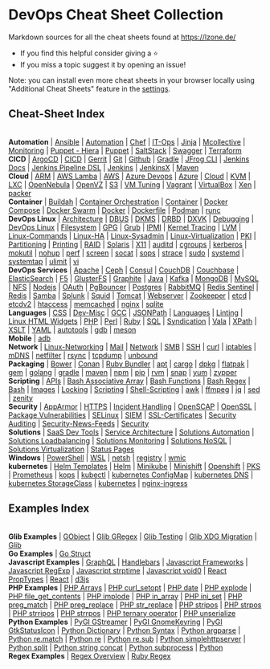# DevOps Cheat Sheet Collection

Markdown sources for all the cheat sheets found at https://lzone.de/

- If you find this helpful consider giving a :star:
- If you miss a topic suggest it by opening an issue!

Note: you can install even more cheat sheets in your browser locally using
"Additional Cheat Sheets" feature in the [settings](https://lzone.de/#/settings).

<!-- marker -->

## Cheat-Sheet Index

<br/><span class='group'><b>Automation</b></span>
 | <a class='topic' href='https://lzone.de/cheat-sheet/Ansible'>Ansible</a>
 | <a class='topic' href='https://lzone.de/cheat-sheet/Automation'>Automation</a>
 | <a class='topic' href='https://lzone.de/cheat-sheet/Chef'>Chef</a>
 | <a class='topic' href='https://lzone.de/cheat-sheet/IT-Ops'>IT-Ops</a>
 | <a class='topic' href='https://lzone.de/cheat-sheet/Jinja'>Jinja</a>
 | <a class='topic' href='https://lzone.de/cheat-sheet/Mcollective'>Mcollective</a>
 | <a class='topic' href='https://lzone.de/cheat-sheet/Monitoring'>Monitoring</a>
 | <a class='topic' href='https://lzone.de/cheat-sheet/Puppet - Hiera'>Puppet - Hiera</a>
 | <a class='topic' href='https://lzone.de/cheat-sheet/Puppet'>Puppet</a>
 | <a class='topic' href='https://lzone.de/cheat-sheet/SaltStack'>SaltStack</a>
 | <a class='topic' href='https://lzone.de/cheat-sheet/Swagger'>Swagger</a>
 | <a class='topic' href='https://lzone.de/cheat-sheet/Terraform'>Terraform</a>
<br/><span class='group'><b>CICD</b></span>
 | <a class='topic' href='https://lzone.de/cheat-sheet/ArgoCD'>ArgoCD</a>
 | <a class='topic' href='https://lzone.de/cheat-sheet/CICD'>CICD</a>
 | <a class='topic' href='https://lzone.de/cheat-sheet/Gerrit'>Gerrit</a>
 | <a class='topic' href='https://lzone.de/cheat-sheet/Git'>Git</a>
 | <a class='topic' href='https://lzone.de/cheat-sheet/Github'>Github</a>
 | <a class='topic' href='https://lzone.de/cheat-sheet/Gradle'>Gradle</a>
 | <a class='topic' href='https://lzone.de/cheat-sheet/JFrog CLI'>JFrog CLI</a>
 | <a class='topic' href='https://lzone.de/cheat-sheet/Jenkins Docs'>Jenkins Docs</a>
 | <a class='topic' href='https://lzone.de/cheat-sheet/Jenkins Pipeline DSL'>Jenkins Pipeline DSL</a>
 | <a class='topic' href='https://lzone.de/cheat-sheet/Jenkins'>Jenkins</a>
 | <a class='topic' href='https://lzone.de/cheat-sheet/JenkinsX'>JenkinsX</a>
 | <a class='topic' href='https://lzone.de/cheat-sheet/Maven'>Maven</a>
<br/><span class='group'><b>Cloud</b></span>
 | <a class='topic' href='https://lzone.de/cheat-sheet/ARM'>ARM</a>
 | <a class='topic' href='https://lzone.de/cheat-sheet/AWS Lamba'>AWS Lamba</a>
 | <a class='topic' href='https://lzone.de/cheat-sheet/AWS'>AWS</a>
 | <a class='topic' href='https://lzone.de/cheat-sheet/Azure Devops'>Azure Devops</a>
 | <a class='topic' href='https://lzone.de/cheat-sheet/Azure'>Azure</a>
 | <a class='topic' href='https://lzone.de/cheat-sheet/Cloud'>Cloud</a>
 | <a class='topic' href='https://lzone.de/cheat-sheet/KVM'>KVM</a>
 | <a class='topic' href='https://lzone.de/cheat-sheet/LXC'>LXC</a>
 | <a class='topic' href='https://lzone.de/cheat-sheet/OpenNebula'>OpenNebula</a>
 | <a class='topic' href='https://lzone.de/cheat-sheet/OpenVZ'>OpenVZ</a>
 | <a class='topic' href='https://lzone.de/cheat-sheet/S3'>S3</a>
 | <a class='topic' href='https://lzone.de/cheat-sheet/VM Tuning'>VM Tuning</a>
 | <a class='topic' href='https://lzone.de/cheat-sheet/Vagrant'>Vagrant</a>
 | <a class='topic' href='https://lzone.de/cheat-sheet/VirtualBox'>VirtualBox</a>
 | <a class='topic' href='https://lzone.de/cheat-sheet/Xen'>Xen</a>
 | <a class='topic' href='https://lzone.de/cheat-sheet/packer'>packer</a>
<br/><span class='group'><b>Container</b></span>
 | <a class='topic' href='https://lzone.de/cheat-sheet/Buildah'>Buildah</a>
 | <a class='topic' href='https://lzone.de/cheat-sheet/Container Orchestration'>Container Orchestration</a>
 | <a class='topic' href='https://lzone.de/cheat-sheet/Container'>Container</a>
 | <a class='topic' href='https://lzone.de/cheat-sheet/Docker Compose'>Docker Compose</a>
 | <a class='topic' href='https://lzone.de/cheat-sheet/Docker Swarm'>Docker Swarm</a>
 | <a class='topic' href='https://lzone.de/cheat-sheet/Docker'>Docker</a>
 | <a class='topic' href='https://lzone.de/cheat-sheet/Dockerfile'>Dockerfile</a>
 | <a class='topic' href='https://lzone.de/cheat-sheet/Podman'>Podman</a>
 | <a class='topic' href='https://lzone.de/cheat-sheet/runc'>runc</a>
<br/><span class='group'><b>DevOps Linux</b></span>
 | <a class='topic' href='https://lzone.de/cheat-sheet/Architecture'>Architecture</a>
 | <a class='topic' href='https://lzone.de/cheat-sheet/DBUS'>DBUS</a>
 | <a class='topic' href='https://lzone.de/cheat-sheet/DKMS'>DKMS</a>
 | <a class='topic' href='https://lzone.de/cheat-sheet/DRBD'>DRBD</a>
 | <a class='topic' href='https://lzone.de/cheat-sheet/DXVK'>DXVK</a>
 | <a class='topic' href='https://lzone.de/cheat-sheet/Debugging'>Debugging</a>
 | <a class='topic' href='https://lzone.de/cheat-sheet/DevOps Linux'>DevOps Linux</a>
 | <a class='topic' href='https://lzone.de/cheat-sheet/Filesystem'>Filesystem</a>
 | <a class='topic' href='https://lzone.de/cheat-sheet/GPG'>GPG</a>
 | <a class='topic' href='https://lzone.de/cheat-sheet/Grub'>Grub</a>
 | <a class='topic' href='https://lzone.de/cheat-sheet/IPMI'>IPMI</a>
 | <a class='topic' href='https://lzone.de/cheat-sheet/Kernel Tracing'>Kernel Tracing</a>
 | <a class='topic' href='https://lzone.de/cheat-sheet/LVM'>LVM</a>
 | <a class='topic' href='https://lzone.de/cheat-sheet/Linux-Commands'>Linux-Commands</a>
 | <a class='topic' href='https://lzone.de/cheat-sheet/Linux-HA'>Linux-HA</a>
 | <a class='topic' href='https://lzone.de/cheat-sheet/Linux-Sysadmin'>Linux-Sysadmin</a>
 | <a class='topic' href='https://lzone.de/cheat-sheet/Linux-Virtualization'>Linux-Virtualization</a>
 | <a class='topic' href='https://lzone.de/cheat-sheet/PKI'>PKI</a>
 | <a class='topic' href='https://lzone.de/cheat-sheet/Partitioning'>Partitioning</a>
 | <a class='topic' href='https://lzone.de/cheat-sheet/Printing'>Printing</a>
 | <a class='topic' href='https://lzone.de/cheat-sheet/RAID'>RAID</a>
 | <a class='topic' href='https://lzone.de/cheat-sheet/Solaris'>Solaris</a>
 | <a class='topic' href='https://lzone.de/cheat-sheet/X11'>X11</a>
 | <a class='topic' href='https://lzone.de/cheat-sheet/auditd'>auditd</a>
 | <a class='topic' href='https://lzone.de/cheat-sheet/cgroups'>cgroups</a>
 | <a class='topic' href='https://lzone.de/cheat-sheet/kerberos'>kerberos</a>
 | <a class='topic' href='https://lzone.de/cheat-sheet/mokutil'>mokutil</a>
 | <a class='topic' href='https://lzone.de/cheat-sheet/nohup'>nohup</a>
 | <a class='topic' href='https://lzone.de/cheat-sheet/perf'>perf</a>
 | <a class='topic' href='https://lzone.de/cheat-sheet/screen'>screen</a>
 | <a class='topic' href='https://lzone.de/cheat-sheet/socat'>socat</a>
 | <a class='topic' href='https://lzone.de/cheat-sheet/sops'>sops</a>
 | <a class='topic' href='https://lzone.de/cheat-sheet/strace'>strace</a>
 | <a class='topic' href='https://lzone.de/cheat-sheet/sudo'>sudo</a>
 | <a class='topic' href='https://lzone.de/cheat-sheet/systemd'>systemd</a>
 | <a class='topic' href='https://lzone.de/cheat-sheet/systemtap'>systemtap</a>
 | <a class='topic' href='https://lzone.de/cheat-sheet/ulimit'>ulimit</a>
 | <a class='topic' href='https://lzone.de/cheat-sheet/vi'>vi</a>
<br/><span class='group'><b>DevOps Services</b></span>
 | <a class='topic' href='https://lzone.de/cheat-sheet/Apache'>Apache</a>
 | <a class='topic' href='https://lzone.de/cheat-sheet/Ceph'>Ceph</a>
 | <a class='topic' href='https://lzone.de/cheat-sheet/Consul'>Consul</a>
 | <a class='topic' href='https://lzone.de/cheat-sheet/CouchDB'>CouchDB</a>
 | <a class='topic' href='https://lzone.de/cheat-sheet/Couchbase'>Couchbase</a>
 | <a class='topic' href='https://lzone.de/cheat-sheet/ElasticSearch'>ElasticSearch</a>
 | <a class='topic' href='https://lzone.de/cheat-sheet/F5'>F5</a>
 | <a class='topic' href='https://lzone.de/cheat-sheet/GlusterFS'>GlusterFS</a>
 | <a class='topic' href='https://lzone.de/cheat-sheet/Graphite'>Graphite</a>
 | <a class='topic' href='https://lzone.de/cheat-sheet/Java'>Java</a>
 | <a class='topic' href='https://lzone.de/cheat-sheet/Kafka'>Kafka</a>
 | <a class='topic' href='https://lzone.de/cheat-sheet/MongoDB'>MongoDB</a>
 | <a class='topic' href='https://lzone.de/cheat-sheet/MySQL'>MySQL</a>
 | <a class='topic' href='https://lzone.de/cheat-sheet/NFS'>NFS</a>
 | <a class='topic' href='https://lzone.de/cheat-sheet/Nodejs'>Nodejs</a>
 | <a class='topic' href='https://lzone.de/cheat-sheet/OAuth'>OAuth</a>
 | <a class='topic' href='https://lzone.de/cheat-sheet/PgBouncer'>PgBouncer</a>
 | <a class='topic' href='https://lzone.de/cheat-sheet/Postgres'>Postgres</a>
 | <a class='topic' href='https://lzone.de/cheat-sheet/RabbitMQ'>RabbitMQ</a>
 | <a class='topic' href='https://lzone.de/cheat-sheet/Redis Sentinel'>Redis Sentinel</a>
 | <a class='topic' href='https://lzone.de/cheat-sheet/Redis'>Redis</a>
 | <a class='topic' href='https://lzone.de/cheat-sheet/Samba'>Samba</a>
 | <a class='topic' href='https://lzone.de/cheat-sheet/Splunk'>Splunk</a>
 | <a class='topic' href='https://lzone.de/cheat-sheet/Squid'>Squid</a>
 | <a class='topic' href='https://lzone.de/cheat-sheet/Tomcat'>Tomcat</a>
 | <a class='topic' href='https://lzone.de/cheat-sheet/Webserver'>Webserver</a>
 | <a class='topic' href='https://lzone.de/cheat-sheet/Zookeeper'>Zookeeper</a>
 | <a class='topic' href='https://lzone.de/cheat-sheet/etcd'>etcd</a>
 | <a class='topic' href='https://lzone.de/cheat-sheet/etcdv2'>etcdv2</a>
 | <a class='topic' href='https://lzone.de/cheat-sheet/htaccess'>htaccess</a>
 | <a class='topic' href='https://lzone.de/cheat-sheet/memcached'>memcached</a>
 | <a class='topic' href='https://lzone.de/cheat-sheet/nginx'>nginx</a>
 | <a class='topic' href='https://lzone.de/cheat-sheet/sqlite'>sqlite</a>
<br/><span class='group'><b>Languages</b></span>
 | <a class='topic' href='https://lzone.de/cheat-sheet/CSS'>CSS</a>
 | <a class='topic' href='https://lzone.de/cheat-sheet/Dev-Misc'>Dev-Misc</a>
 | <a class='topic' href='https://lzone.de/cheat-sheet/GCC'>GCC</a>
 | <a class='topic' href='https://lzone.de/cheat-sheet/JSONPath'>JSONPath</a>
 | <a class='topic' href='https://lzone.de/cheat-sheet/Languages'>Languages</a>
 | <a class='topic' href='https://lzone.de/cheat-sheet/Linting'>Linting</a>
 | <a class='topic' href='https://lzone.de/cheat-sheet/Linux HTML Widgets'>Linux HTML Widgets</a>
 | <a class='topic' href='https://lzone.de/cheat-sheet/PHP'>PHP</a>
 | <a class='topic' href='https://lzone.de/cheat-sheet/Perl'>Perl</a>
 | <a class='topic' href='https://lzone.de/cheat-sheet/Ruby'>Ruby</a>
 | <a class='topic' href='https://lzone.de/cheat-sheet/SQL'>SQL</a>
 | <a class='topic' href='https://lzone.de/cheat-sheet/Syndication'>Syndication</a>
 | <a class='topic' href='https://lzone.de/cheat-sheet/Vala'>Vala</a>
 | <a class='topic' href='https://lzone.de/cheat-sheet/XPath'>XPath</a>
 | <a class='topic' href='https://lzone.de/cheat-sheet/XSLT'>XSLT</a>
 | <a class='topic' href='https://lzone.de/cheat-sheet/YAML'>YAML</a>
 | <a class='topic' href='https://lzone.de/cheat-sheet/autotools'>autotools</a>
 | <a class='topic' href='https://lzone.de/cheat-sheet/gdb'>gdb</a>
 | <a class='topic' href='https://lzone.de/cheat-sheet/meson'>meson</a>
<br/><span class='group'><b>Mobile</b></span>
 | <a class='topic' href='https://lzone.de/cheat-sheet/adb'>adb</a>
<br/><span class='group'><b>Network</b></span>
 | <a class='topic' href='https://lzone.de/cheat-sheet/Linux-Networking'>Linux-Networking</a>
 | <a class='topic' href='https://lzone.de/cheat-sheet/Mail'>Mail</a>
 | <a class='topic' href='https://lzone.de/cheat-sheet/Network'>Network</a>
 | <a class='topic' href='https://lzone.de/cheat-sheet/SMB'>SMB</a>
 | <a class='topic' href='https://lzone.de/cheat-sheet/SSH'>SSH</a>
 | <a class='topic' href='https://lzone.de/cheat-sheet/curl'>curl</a>
 | <a class='topic' href='https://lzone.de/cheat-sheet/iptables'>iptables</a>
 | <a class='topic' href='https://lzone.de/cheat-sheet/mDNS'>mDNS</a>
 | <a class='topic' href='https://lzone.de/cheat-sheet/netfilter'>netfilter</a>
 | <a class='topic' href='https://lzone.de/cheat-sheet/rsync'>rsync</a>
 | <a class='topic' href='https://lzone.de/cheat-sheet/tcpdump'>tcpdump</a>
 | <a class='topic' href='https://lzone.de/cheat-sheet/unbound'>unbound</a>
<br/><span class='group'><b>Packaging</b></span>
 | <a class='topic' href='https://lzone.de/cheat-sheet/Bower'>Bower</a>
 | <a class='topic' href='https://lzone.de/cheat-sheet/Conan'>Conan</a>
 | <a class='topic' href='https://lzone.de/cheat-sheet/Ruby Bundler'>Ruby Bundler</a>
 | <a class='topic' href='https://lzone.de/cheat-sheet/apt'>apt</a>
 | <a class='topic' href='https://lzone.de/cheat-sheet/cargo'>cargo</a>
 | <a class='topic' href='https://lzone.de/cheat-sheet/dpkg'>dpkg</a>
 | <a class='topic' href='https://lzone.de/cheat-sheet/flatpak'>flatpak</a>
 | <a class='topic' href='https://lzone.de/cheat-sheet/gem'>gem</a>
 | <a class='topic' href='https://lzone.de/cheat-sheet/golang'>golang</a>
 | <a class='topic' href='https://lzone.de/cheat-sheet/gradle'>gradle</a>
 | <a class='topic' href='https://lzone.de/cheat-sheet/maven'>maven</a>
 | <a class='topic' href='https://lzone.de/cheat-sheet/npm'>npm</a>
 | <a class='topic' href='https://lzone.de/cheat-sheet/pip'>pip</a>
 | <a class='topic' href='https://lzone.de/cheat-sheet/rvm'>rvm</a>
 | <a class='topic' href='https://lzone.de/cheat-sheet/snap'>snap</a>
 | <a class='topic' href='https://lzone.de/cheat-sheet/yum'>yum</a>
 | <a class='topic' href='https://lzone.de/cheat-sheet/zypper'>zypper</a>
<br/><span class='group'><b>Scripting</b></span>
 | <a class='topic' href='https://lzone.de/cheat-sheet/APIs'>APIs</a>
 | <a class='topic' href='https://lzone.de/cheat-sheet/Bash Associative Array'>Bash Associative Array</a>
 | <a class='topic' href='https://lzone.de/cheat-sheet/Bash Functions'>Bash Functions</a>
 | <a class='topic' href='https://lzone.de/cheat-sheet/Bash Regex'>Bash Regex</a>
 | <a class='topic' href='https://lzone.de/cheat-sheet/Bash'>Bash</a>
 | <a class='topic' href='https://lzone.de/cheat-sheet/Images'>Images</a>
 | <a class='topic' href='https://lzone.de/cheat-sheet/Locking'>Locking</a>
 | <a class='topic' href='https://lzone.de/cheat-sheet/Scripting'>Scripting</a>
 | <a class='topic' href='https://lzone.de/cheat-sheet/Shell-Scripting'>Shell-Scripting</a>
 | <a class='topic' href='https://lzone.de/cheat-sheet/awk'>awk</a>
 | <a class='topic' href='https://lzone.de/cheat-sheet/ffmpeg'>ffmpeg</a>
 | <a class='topic' href='https://lzone.de/cheat-sheet/jq'>jq</a>
 | <a class='topic' href='https://lzone.de/cheat-sheet/sed'>sed</a>
 | <a class='topic' href='https://lzone.de/cheat-sheet/zenity'>zenity</a>
<br/><span class='group'><b>Security</b></span>
 | <a class='topic' href='https://lzone.de/cheat-sheet/AppArmor'>AppArmor</a>
 | <a class='topic' href='https://lzone.de/cheat-sheet/HTTPS'>HTTPS</a>
 | <a class='topic' href='https://lzone.de/cheat-sheet/Incident Handling'>Incident Handling</a>
 | <a class='topic' href='https://lzone.de/cheat-sheet/OpenSCAP'>OpenSCAP</a>
 | <a class='topic' href='https://lzone.de/cheat-sheet/OpenSSL'>OpenSSL</a>
 | <a class='topic' href='https://lzone.de/cheat-sheet/Package Vulnerabilities'>Package Vulnerabilities</a>
 | <a class='topic' href='https://lzone.de/cheat-sheet/SELinux'>SELinux</a>
 | <a class='topic' href='https://lzone.de/cheat-sheet/SIEM'>SIEM</a>
 | <a class='topic' href='https://lzone.de/cheat-sheet/SSL-Certificates'>SSL-Certificates</a>
 | <a class='topic' href='https://lzone.de/cheat-sheet/Security Auditing'>Security Auditing</a>
 | <a class='topic' href='https://lzone.de/cheat-sheet/Security-News-Feeds'>Security-News-Feeds</a>
 | <a class='topic' href='https://lzone.de/cheat-sheet/Security'>Security</a>
<br/><span class='group'><b>Solutions</b></span>
 | <a class='topic' href='https://lzone.de/cheat-sheet/SaaS Dev Tools'>SaaS Dev Tools</a>
 | <a class='topic' href='https://lzone.de/cheat-sheet/Service Architecture'>Service Architecture</a>
 | <a class='topic' href='https://lzone.de/cheat-sheet/Solutions Automation'>Solutions Automation</a>
 | <a class='topic' href='https://lzone.de/cheat-sheet/Solutions Loadbalancing'>Solutions Loadbalancing</a>
 | <a class='topic' href='https://lzone.de/cheat-sheet/Solutions Monitoring'>Solutions Monitoring</a>
 | <a class='topic' href='https://lzone.de/cheat-sheet/Solutions NoSQL'>Solutions NoSQL</a>
 | <a class='topic' href='https://lzone.de/cheat-sheet/Solutions Virtualization'>Solutions Virtualization</a>
 | <a class='topic' href='https://lzone.de/cheat-sheet/Status Pages'>Status Pages</a>
<br/><span class='group'><b>Windows</b></span>
 | <a class='topic' href='https://lzone.de/cheat-sheet/PowerShell'>PowerShell</a>
 | <a class='topic' href='https://lzone.de/cheat-sheet/WSL'>WSL</a>
 | <a class='topic' href='https://lzone.de/cheat-sheet/netsh'>netsh</a>
 | <a class='topic' href='https://lzone.de/cheat-sheet/registry'>registry</a>
 | <a class='topic' href='https://lzone.de/cheat-sheet/wmic'>wmic</a>
<br/><span class='group'><b>kubernetes</b></span>
 | <a class='topic' href='https://lzone.de/cheat-sheet/Helm Templates'>Helm Templates</a>
 | <a class='topic' href='https://lzone.de/cheat-sheet/Helm'>Helm</a>
 | <a class='topic' href='https://lzone.de/cheat-sheet/Minikube'>Minikube</a>
 | <a class='topic' href='https://lzone.de/cheat-sheet/Minishift'>Minishift</a>
 | <a class='topic' href='https://lzone.de/cheat-sheet/Openshift'>Openshift</a>
 | <a class='topic' href='https://lzone.de/cheat-sheet/PKS'>PKS</a>
 | <a class='topic' href='https://lzone.de/cheat-sheet/Prometheus'>Prometheus</a>
 | <a class='topic' href='https://lzone.de/cheat-sheet/kops'>kops</a>
 | <a class='topic' href='https://lzone.de/cheat-sheet/kubectl'>kubectl</a>
 | <a class='topic' href='https://lzone.de/cheat-sheet/kubernetes ConfigMap'>kubernetes ConfigMap</a>
 | <a class='topic' href='https://lzone.de/cheat-sheet/kubernetes DNS'>kubernetes DNS</a>
 | <a class='topic' href='https://lzone.de/cheat-sheet/kubernetes StorageClass'>kubernetes StorageClass</a>
 | <a class='topic' href='https://lzone.de/cheat-sheet/kubernetes'>kubernetes</a>
 | <a class='topic' href='https://lzone.de/cheat-sheet/nginx-ingress'>nginx-ingress</a>

## Examples Index

<br/><span class='group'><b>Glib Examples</b></span>
 | <a class='topic' href='https://lzone.de/examples/GObject'>GObject</a>
 | <a class='topic' href='https://lzone.de/examples/Glib GRegex'>Glib GRegex</a>
 | <a class='topic' href='https://lzone.de/examples/Glib Testing'>Glib Testing</a>
 | <a class='topic' href='https://lzone.de/examples/Glib XDG Migration'>Glib XDG Migration</a>
 | <a class='topic' href='https://lzone.de/examples/Glib'>Glib</a>
<br/><span class='group'><b>Go Examples</b></span>
 | <a class='topic' href='https://lzone.de/examples/Go Struct'>Go Struct</a>
<br/><span class='group'><b>Javascript Examples</b></span>
 | <a class='topic' href='https://lzone.de/examples/GraphQL'>GraphQL</a>
 | <a class='topic' href='https://lzone.de/examples/Handlebars'>Handlebars</a>
 | <a class='topic' href='https://lzone.de/examples/Javascript Frameworks'>Javascript Frameworks</a>
 | <a class='topic' href='https://lzone.de/examples/Javascript RegExp'>Javascript RegExp</a>
 | <a class='topic' href='https://lzone.de/examples/Javascript strptime'>Javascript strptime</a>
 | <a class='topic' href='https://lzone.de/examples/Javascript void0'>Javascript void0</a>
 | <a class='topic' href='https://lzone.de/examples/React PropTypes'>React PropTypes</a>
 | <a class='topic' href='https://lzone.de/examples/React'>React</a>
 | <a class='topic' href='https://lzone.de/examples/d3js'>d3js</a>
<br/><span class='group'><b>PHP Examples</b></span>
 | <a class='topic' href='https://lzone.de/examples/PHP Arrays'>PHP Arrays</a>
 | <a class='topic' href='https://lzone.de/examples/PHP curl_setopt'>PHP curl_setopt</a>
 | <a class='topic' href='https://lzone.de/examples/PHP date'>PHP date</a>
 | <a class='topic' href='https://lzone.de/examples/PHP explode'>PHP explode</a>
 | <a class='topic' href='https://lzone.de/examples/PHP file_get_contents'>PHP file_get_contents</a>
 | <a class='topic' href='https://lzone.de/examples/PHP implode'>PHP implode</a>
 | <a class='topic' href='https://lzone.de/examples/PHP in_array'>PHP in_array</a>
 | <a class='topic' href='https://lzone.de/examples/PHP ini_set'>PHP ini_set</a>
 | <a class='topic' href='https://lzone.de/examples/PHP preg_match'>PHP preg_match</a>
 | <a class='topic' href='https://lzone.de/examples/PHP preg_replace'>PHP preg_replace</a>
 | <a class='topic' href='https://lzone.de/examples/PHP str_replace'>PHP str_replace</a>
 | <a class='topic' href='https://lzone.de/examples/PHP stripos'>PHP stripos</a>
 | <a class='topic' href='https://lzone.de/examples/PHP strpos'>PHP strpos</a>
 | <a class='topic' href='https://lzone.de/examples/PHP strripos'>PHP strripos</a>
 | <a class='topic' href='https://lzone.de/examples/PHP strrpos'>PHP strrpos</a>
 | <a class='topic' href='https://lzone.de/examples/PHP ternary operator'>PHP ternary operator</a>
 | <a class='topic' href='https://lzone.de/examples/PHP unserialize'>PHP unserialize</a>
<br/><span class='group'><b>Python Examples</b></span>
 | <a class='topic' href='https://lzone.de/examples/PyGI GStreamer'>PyGI GStreamer</a>
 | <a class='topic' href='https://lzone.de/examples/PyGI GnomeKeyring'>PyGI GnomeKeyring</a>
 | <a class='topic' href='https://lzone.de/examples/PyGI GtkStatusIcon'>PyGI GtkStatusIcon</a>
 | <a class='topic' href='https://lzone.de/examples/Python Dictionary'>Python Dictionary</a>
 | <a class='topic' href='https://lzone.de/examples/Python Syntax'>Python Syntax</a>
 | <a class='topic' href='https://lzone.de/examples/Python argparse'>Python argparse</a>
 | <a class='topic' href='https://lzone.de/examples/Python re.match'>Python re.match</a>
 | <a class='topic' href='https://lzone.de/examples/Python re'>Python re</a>
 | <a class='topic' href='https://lzone.de/examples/Python re.sub'>Python re.sub</a>
 | <a class='topic' href='https://lzone.de/examples/Python simplehttpserver'>Python simplehttpserver</a>
 | <a class='topic' href='https://lzone.de/examples/Python split'>Python split</a>
 | <a class='topic' href='https://lzone.de/examples/Python string concat'>Python string concat</a>
 | <a class='topic' href='https://lzone.de/examples/Python subprocess'>Python subprocess</a>
 | <a class='topic' href='https://lzone.de/examples/Python'>Python</a>
<br/><span class='group'><b>Regex Examples</b></span>
 | <a class='topic' href='https://lzone.de/examples/Regex Overview'>Regex Overview</a>
 | <a class='topic' href='https://lzone.de/examples/Ruby Regex'>Ruby Regex</a>
